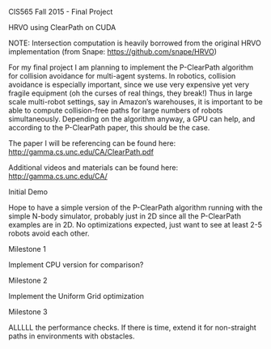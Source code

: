 ﻿CIS565 Fall 2015 - Final Project

HRVO using ClearPath on CUDA

NOTE: Intersection computation is heavily borrowed from the original HRVO implementation (from Snape: https://github.com/snape/HRVO)


For my final project I am planning to implement the P-ClearPath algorithm for collision avoidance for multi-agent systems. In robotics, collision avoidance is especially important, since we use very expensive yet very fragile equipment (oh the curses of real things, they break!) Thus in large scale multi-robot settings, say in Amazon’s warehouses, it is important to be able to compute collision-free paths for large numbers of robots simultaneously. Depending on the algorithm anyway, a GPU can help, and according to the P-ClearPath paper, this should be the case.


The paper I will be referencing can be found here: http://gamma.cs.unc.edu/CA/ClearPath.pdf


Additional videos and materials can be found here: http://gamma.cs.unc.edu/CA/


Initial Demo


Hope to have a simple version of the P-ClearPath algorithm running with the simple N-body simulator, probably just in 2D since all the P-ClearPath examples are in 2D. No optimizations expected, just want to see at least 2-5 robots avoid each other.


Milestone 1

Implement CPU version for comparison? 

Milestone 2

Implement the Uniform Grid optimization

Milestone 3

ALLLLL the performance checks. If there is time, extend it for non-straight paths in environments with obstacles.
